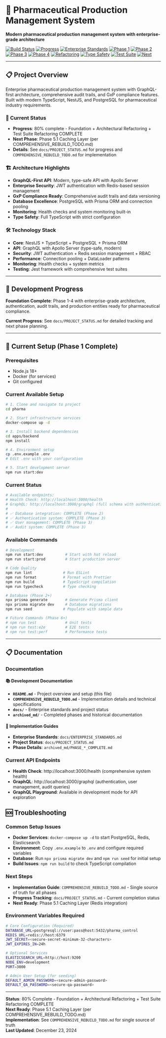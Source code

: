 # 🏥 Pharmaceutical Production Management System

**Modern pharmaceutical production management system with enterprise-grade architecture**

[![Build Status](https://img.shields.io/badge/build-passing-brightgreen)](#)
[![Progress](https://img.shields.io/badge/progress-80%25-green)](#)
[![Enterprise Standards](https://img.shields.io/badge/standards-IMPLEMENTED-brightgreen)](#)
[![Phase 1](https://img.shields.io/badge/phase_1-COMPLETE-brightgreen)](#)
[![Phase 2](https://img.shields.io/badge/phase_2-COMPLETE-brightgreen)](#)
[![Phase 3](https://img.shields.io/badge/phase_3-COMPLETE+VERIFIED-brightgreen)](#)
[![Phase 4](https://img.shields.io/badge/phase_4-COMPLETE-brightgreen)](#)
[![Refactoring](https://img.shields.io/badge/architectural_refactoring-COMPLETE-brightgreen)](#)
[![Type Safety](https://img.shields.io/badge/type_safety-COMPLETE-brightgreen)](#)
[![Test Suite](https://img.shields.io/badge/test_suite-COMPLETE-brightgreen)](#)
[![Next](https://img.shields.io/badge/next-PHASE_5-orange)](#)

---

## 📋 Project Overview

Enterprise pharmaceutical production management system with GraphQL-first architecture, comprehensive audit trails, and GxP compliance features. Built with modern TypeScript, NestJS, and PostgreSQL for pharmaceutical industry requirements.

### 🚀 Current Status
- **Progress**: 80% complete - Foundation + Architectural Refactoring + Test Suite Refactoring COMPLETE
- **Next Phase**: Phase 5.1 Caching Layer (per COMPREHENSIVE_REBUILD_TODO.md)
- **Details**: See `docs/PROJECT_STATUS.md` for progress and `COMPREHENSIVE_REBUILD_TODO.md` for implementation

### 🏗️ Architecture Highlights
- **GraphQL-First API**: Modern, type-safe API with Apollo Server
- **Enterprise Security**: JWT authentication with Redis-based session management
- **GxP Compliance Ready**: Comprehensive audit trails and data versioning
- **Database Excellence**: PostgreSQL with Prisma ORM and connection pooling
- **Monitoring**: Health checks and system monitoring built-in
- **Type Safety**: Full TypeScript with strict configuration

### 🛠️ Technology Stack
- **Core**: NestJS + TypeScript + PostgreSQL + Prisma ORM
- **API**: GraphQL with Apollo Server (type-safe, modern)
- **Security**: JWT authentication + Redis session management + RBAC
- **Performance**: Connection pooling + DataLoader patterns
- **Monitoring**: Health checks + system metrics
- **Testing**: Jest framework with comprehensive test suites

---

## 🚀 Development Progress

**Foundation Complete**: Phase 1-4 with enterprise-grade architecture, authentication, audit trails, and production entities ready for pharmaceutical compliance.

**Current Progress**: See `docs/PROJECT_STATUS.md` for detailed tracking and next phase planning.

---

## 🚀 Current Setup (Phase 1 Complete)

### Prerequisites
- Node.js 18+
- Docker (for services)
- Git configured

### Current Available Setup

```bash
# 1. Clone and navigate to project
cd pharma

# 2. Start infrastructure services
docker-compose up -d

# 3. Install backend dependencies
cd apps/backend
npm install

# 4. Environment setup
cp .env.example .env
# Edit .env with your configuration

# 5. Start development server
npm run start:dev
```

### Current Status
```bash
# Available endpoints:
# Health Check: http://localhost:3000/health
# GraphQL: http://localhost:3000/graphql (full schema with authentication)
# 
# ✅ Database integration: COMPLETE (Phase 2)
# ✅ Authentication system: COMPLETE (Phase 3)
# ✅ User management: COMPLETE (Phase 3)
# ✅ Audit system: COMPLETE (Phase 3)
```

### Available Commands

```bash
# Development
npm run start:dev          # Start with hot reload
npm run start:prod         # Start production server

# Code Quality  
npm run lint              # Run ESLint
npm run format            # Format with Prettier
npm run build             # TypeScript compilation
npm run typecheck         # Type checking

# Database (Phase 2+)
npx prisma generate        # Generate Prisma client
npx prisma migrate dev     # Database migrations
npm run seed              # Populate with sample data

# Future Commands (Phase 6+)
# npm run test             # Unit tests
# npm run test:e2e         # E2E tests
# npm run test:perf        # Performance tests
```

---

## 📋 Documentation

### Documentation

#### 📚 Development Documentation
- **`README.md`** - Project overview and setup (this file)
- **`COMPREHENSIVE_REBUILD_TODO.md`** - Implementation details and technical specifications
- **`docs/`** - Enterprise standards and project status
- **`archived_md/`** - Completed phases and historical documentation

#### 🔧 Implementation Guides
- **Enterprise Standards**: `docs/ENTERPRISE_STANDARDS.md`
- **Project Status**: `docs/PROJECT_STATUS.md`
- **Phase Details**: `archived_md/PHASE_*_COMPLETE.md`

### Current API Endpoints
- **Health Check**: http://localhost:3000/health (comprehensive system health)
- **GraphQL**: http://localhost:3000/graphql (authentication, user management, audit queries)
- **GraphQL Playground**: Available in development mode for API exploration

## 🆘 Troubleshooting

### Common Setup Issues
- **Docker Services**: `docker-compose up -d` to start PostgreSQL, Redis, Elasticsearch
- **Environment**: Copy `.env.example` to `.env` and configure required variables
- **Database**: Run `npx prisma migrate dev` and `npm run seed` for initial setup
- **Build Issues**: `npm run build` to check TypeScript compilation

### Next Steps
- **Implementation Guide**: `COMPREHENSIVE_REBUILD_TODO.md` - Single source of truth for all phases
- **Progress Tracking**: `docs/PROJECT_STATUS.md` - Current completion status
- **Next Ready**: Phase 5.1 Caching Layer (Redis integration)

### Environment Variables Required
```bash
# Core Configuration (Required)
DATABASE_URL=postgresql://user:pass@host:5432/pharma_control
REDIS_URL=redis://host:6379
JWT_SECRET=<secure-secret-minimum-32-characters>
JWT_EXPIRES_IN=24h

# Optional Services
ELASTICSEARCH_URL=http://host:9200
NODE_ENV=development
PORT=3000

# Admin User Setup (for seeding)
DEFAULT_ADMIN_PASSWORD=<secure-admin-password>
DEFAULT_QA_PASSWORD=<secure-qa-password>
```

---

**Status**: 80% Complete - Foundation + Architectural Refactoring + Test Suite Refactoring COMPLETE  
**Next Ready**: Phase 5.1 Caching Layer (per COMPREHENSIVE_REBUILD_TODO.md)  
**Implementation**: See `COMPREHENSIVE_REBUILD_TODO.md` for single source of truth  
**Last Updated**: December 23, 2024